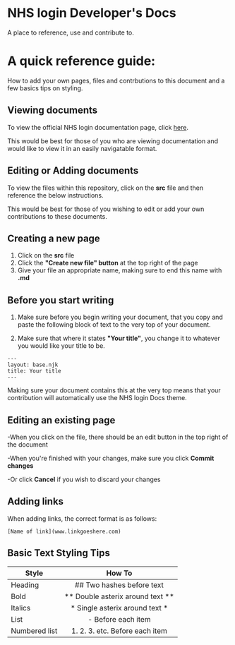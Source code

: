 
# NHS login Developer's Docs

A place to reference, use and contribute to.

# A quick reference guide:

How to add your own pages, files and contrbutions to this document and a few basics tips on styling.

## Viewing documents 

To view the official NHS login documentation page, click [here](https://faithmawi.github.io/nhs-dev-docs/).   

This would be best for those of you who are viewing documentation and would like to view it in an easily navigatable format. 

## Editing or Adding documents

To view the files within this repository, click on the **src** file and then reference the below instructions.    

This would be best for those of you wishing to edit or add your own contributions to these documents.                        


## Creating a new page 

1. Click on the **src** file
2. Click the **"Create new file" button** at the top right of the page
3. Give your file an appropriate name, making sure to end this name with **.md**

## Before you start writing

1. Make sure before you begin writing your document, that you copy and paste the following block of text to the very top of your document. 

2. Make sure that where it states **"Your title"**, you change it to whatever you would like your title to be.

```
---
layout: base.njk
title: Your title
---

```

Making sure your document contains this at the very top means that your contribution will automatically use the NHS login Docs theme.

## Editing an existing page

-When you click on the file, there should be an edit button in the top right of the document

-When you're finished with your changes, make sure you click **Commit changes**

-Or click **Cancel** if you wish to discard your changes 

## Adding links

When adding links, the correct format is as follows:

```
[Name of link](www.linkgoeshere.com)

```

## Basic Text Styling Tips

| Style         | How To                                  |
| ------------- |:-------------:                          |
|Heading        | ## Two hashes before text               |
|Bold           | ** Double asterix around text **        |
|Italics | * Single asterix around text *                 |
|List | - Before each item|
|Numbered list | 1. 2. 3. etc. Before each item           |

